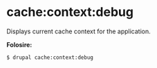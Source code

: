 # cache:context:debug
Displays current cache context for the application.

**Folosire:**
```
$ drupal cache:context:debug
```
